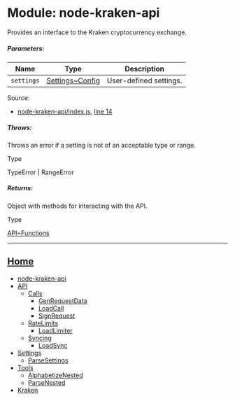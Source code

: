 Module: node-kraken-api
=======================

Provides an interface to the Kraken cryptocurrency exchange.

##### Parameters:

| Name | Type | Description |
| --- | --- | --- |
| `settings` | [Settings~Config](https://github.com/jpcx/node-kraken-api/blob/0.3.0/docs/namespaces/Settings.md#~Config) | User-defined settings. |


Source:

*   [node-kraken-api/index.js](https://github.com/jpcx/node-kraken-api/blob/0.3.0/index.js), [line 14](https://github.com/jpcx/node-kraken-api/blob/0.3.0/index.js#L14)

##### Throws:

Throws an error if a setting is not of an acceptable type or range.

Type

TypeError | RangeError

##### Returns:

Object with methods for interacting with the API.

Type

[API~Functions](https://github.com/jpcx/node-kraken-api/blob/0.3.0/docs/namespaces/API.md#~Functions)

<hr>

## [Home](https://github.com/jpcx/node-kraken-api/blob/0.3.0/README.md)
  + [node-kraken-api](https://github.com/jpcx/node-kraken-api/blob/0.3.0/docs/modules/node-kraken-api.md)
  + [API](https://github.com/jpcx/node-kraken-api/blob/0.3.0/docs/namespaces/API.md)
    + [Calls](https://github.com/jpcx/node-kraken-api/blob/0.3.0/docs/namespaces/API/Calls.md)
      + [GenRequestData](https://github.com/jpcx/node-kraken-api/blob/0.3.0/docs/modules/API/Calls/GenRequestData.md)
      + [LoadCall](https://github.com/jpcx/node-kraken-api/blob/0.3.0/docs/modules/API/Calls/LoadCall.md)
      + [SignRequest](https://github.com/jpcx/node-kraken-api/blob/0.3.0/docs/modules/API/Calls/SignRequest.md)
    + [RateLimits](https://github.com/jpcx/node-kraken-api/blob/0.3.0/docs/namespaces/API/RateLimits.md)
      + [LoadLimiter](https://github.com/jpcx/node-kraken-api/blob/0.3.0/docs/modules/API/RateLimits/LoadLimiter.md)
    + [Syncing](https://github.com/jpcx/node-kraken-api/blob/0.3.0/docs/namespaces/API/Syncing.md)
      + [LoadSync](https://github.com/jpcx/node-kraken-api/blob/0.3.0/docs/modules/API/Syncing/LoadSync.md)
  + [Settings](https://github.com/jpcx/node-kraken-api/blob/0.3.0/docs/namespaces/Settings.md)
    + [ParseSettings](https://github.com/jpcx/node-kraken-api/blob/0.3.0/docs/modules/Settings/ParseSettings.md)
  + [Tools](https://github.com/jpcx/node-kraken-api/blob/0.3.0/docs/namespaces/Tools.md)
    + [AlphabetizeNested](https://github.com/jpcx/node-kraken-api/blob/0.3.0/docs/modules/Tools/AlphabetizeNested.md)
    + [ParseNested](https://github.com/jpcx/node-kraken-api/blob/0.3.0/docs/modules/Tools/ParseNested.md)
  + [Kraken](https://github.com/jpcx/node-kraken-api/blob/0.3.0/docs/namespaces/Kraken.md)